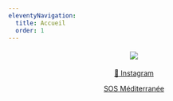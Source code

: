 ```yaml
---
eleventyNavigation:
  title: Accueil
  order: 1
---
```

<h4 style="text-align: center"><img src="/images/montage%20en%20course_2_ok.jpg"></h4><p style="text-align: center"><a href="https://www.instagram.com/gavino_minitransat/">📸 Instagram</a></p><p style="text-align: center"><a href="https://sosmediterranee.fr/">SOS Méditerranée</a></p>